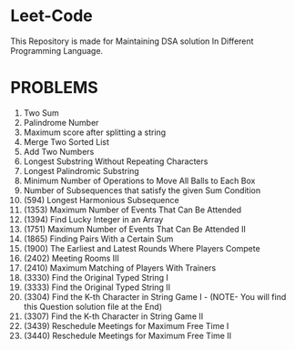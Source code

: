 # Leet-Code
This Repository is made for Maintaining DSA solution In Different Programming Language.

# PROBLEMS
1. Two Sum
2. Palindrome Number
3. Maximum score after splitting a string
4. Merge Two Sorted List
5. Add Two Numbers
6. Longest Substring Without Repeating Characters
7. Longest Palindromic Substring
8. Minimum Number of Operations to Move All Balls to Each Box
9. Number of Subsequences that satisfy the given Sum Condition
10. (594) Longest Harmonious Subsequence
11. (1353) Maximum Number of Events That Can Be Attended
12. (1394) Find Lucky Integer in an Array
13. (1751) Maximum Number of Events That Can Be Attended II
14. (1865) Finding Pairs With a Certain Sum
15. (1900) The Earliest and Latest Rounds Where Players Compete
16. (2402) Meeting Rooms III
17. (2410) Maximum Matching of Players With Trainers
18. (3330) Find the Original Typed String I
19. (3333) Find the Original Typed String II
20. (3304) Find the K-th Character in String Game I - (NOTE- You will find this Question solution file at the End)
21. (3307) Find the K-th Character in String Game II
22. (3439) Reschedule Meetings for Maximum Free Time I
23. (3440) Reschedule Meetings for Maximum Free Time II


